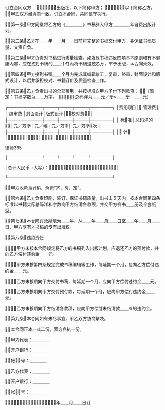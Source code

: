 
 订立合同双方：
＿＿＿＿，出版社，以下简称甲方；
＿＿＿＿，以下简称乙方。
甲乙双方经协商一致，订立本合同，共同信守执行。


第一条甲方同意将乙方的《＿＿＿＿》书稿列入甲方＿＿＿＿年自费出版计划。


第二条乙方在＿＿年＿＿月＿＿日前将完整的书稿交付甲方，并保证书稿质量，文责自负。


第三条甲方负责对书稿进行质量检查，如发现书稿违反四项基本原则和有不健康内容，应在接到书稿的＿＿个月内将书稿退还乙方，不予出版，本合同失效。


第四条甲方接到书稿＿＿个月内完成其编辑加工，复审，终审，封面设计和版式设计，以后并承担校对、书籍订价及质量检查工作。


第五条乙方负责出书的全部费用，并按标准向甲方予付下列款项：
〔暂定：书稿字数为＿＿万字，
总码洋为＿＿元／册×＿＿册：＿＿元〕


┌────┬──────┬────┬────┬────┬───────┐
│费用项目│ 管理费 │ 编审费 │封面设计│版式设计│校对费│
├────┼──────┼────┼────┼────┼───────┤
│ 标准 │总码洋的％│元／万字│ 元／幅 │元／万字│ 元／万字次 │
├────┼──────┼────┼────┼────┼───────┤
│ 计 ││││││




 
律师365






├────┴──────┴────┴────┴────┴───────┤

│总计人民币（大写）：│

└──────────────────────────────────┘





甲方收款后发稿，负责“齐，清，定”。





第六条乙方负责印刷，装订，保证书籍质量，出书１５天内，按本合同第四条标准以书籍实际总码洋和字数向甲方结清各款项，并交甲方样书＿＿册及全套纸型。





第七条本合同有效期限为＿＿年，从＿＿年＿＿月＿＿日至＿＿年＿＿月＿＿日，甲方享有本书稿的专有出版权。





第八条违约责任

１．甲方未按本合同规定将乙方的书稿列入出版计划，应退还乙方的预付款，并向乙方偿付违约金＿＿元。

２．甲方未按第四条规定完成书稿编辑等工作，每延期一个月，应向乙方偿付违约金＿＿元。

３．乙方未按期向甲方交付书稿，每延期一个月，应向甲方偿付违约金＿＿元。

４．乙方未按期向甲方交付预付款，每延期一个月，应向甲方偿付违约金＿＿元。

５．乙方未按期向甲方结清各款项，应向甲方偿付未结清款＿＿％的违约金。





第九条本合同如有未尽事宜，甲乙双方协商解决。

本合同正本一式二份，双方各执一份。

甲方代表：＿＿＿＿

开户银行：＿＿＿＿

帐号：＿＿＿＿

乙方代表：＿＿＿＿

开户银行：＿＿＿＿

帐号：＿＿＿＿

＿＿年＿＿月＿＿日订

 


 

 
 
 
 
 
  


  
 

  


  


  
 
 
 
 


